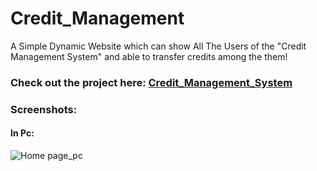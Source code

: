 # Credit_Management
A Simple Dynamic Website which can show All The Users of the "Credit Management System" and able to transfer credits among the them!

### Check out the project here: [Credit_Management_System](http://akashmacha.rf.gd)

### Screenshots:

#### In Pc:
![Home page_pc](https://user-images.githubusercontent.com/23289550/59337565-7dc35780-8d1e-11e9-899f-83ea86217278.png)
